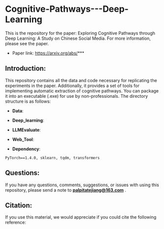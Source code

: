 # Cognitive-Pathways---Deep-Learning
This is the repository for the paper: Exploring Cognitive Pathways through Deep Learning: A Study on Chinese Social Media. For more information, please see the paper. 
* Paper link: https://arxiv.org/abs/***


## Introduction:
This repository contains all the data and code necessary for replicating the experiments in the paper. Additionally, it provides a set of tools for implementing automatic extraction of cognitive pathways. You can package it into an executable (.exe) for use by non-professionals.
The directory structure is as follows:
* **Data**:



* **Deep_learning**:



* **LLMEvaluate**:



* **Web_Tool**:





* **Dependency**:
```
PyTorch==1.4.0, sklearn, tqdm, transformers  
```

## Questions:
If you have any questions, comments, suggestions, or issues with using this repository, please send a note to **palpitatejiang@163.com** . 

## Citation:
If you use this material, we would appreciate if you could cite the following reference:

